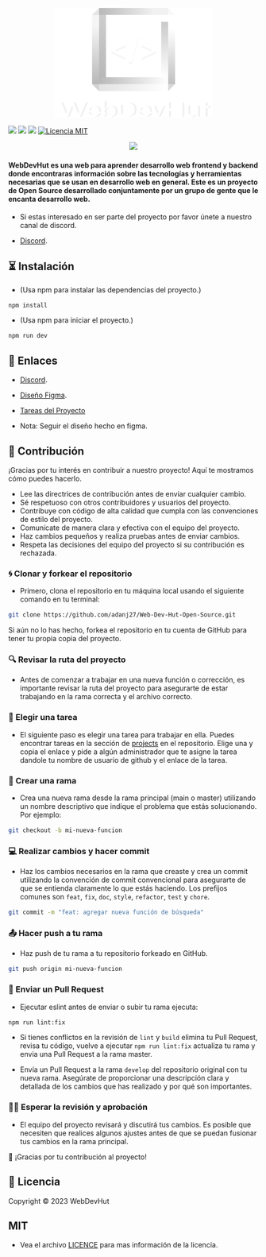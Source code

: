 <p align="center">
  <img src="./src/assets/logo2.png" width="318px" alt="WebDevHut logo" />
</p>

<p align="center">

![](https://img.shields.io/github/stars/adanj27/Web-Dev-Hut-Open-Source.svg) ![](https://img.shields.io/badge/Maintained%3F-yes-green.svg) ![](https://img.shields.io/github/issues/adanj27/Web-Dev-Hut-Open-Source.svg) [![Licencia MIT](https://img.shields.io/github/license/adanj27/Web-Dev-Hut-Open-Source.svg)](https://github.com/adanj27/Web-Dev-Hut-Open-Source/blob/main/LICENSE)

</p>

<p align="center">
  <img src="https://live.staticflickr.com/65535/52875956458_70fa5028e0_b.jpg" />
</p>

#### WebDevHut es una web para aprender desarrollo web frontend y backend donde encontraras información sobre las tecnologías y herramientas necesarias que se usan en desarrollo web en general. Este es un proyecto de Open Source desarrollado conjuntamente por un grupo de gente que le encanta desarrollo web.

- Si estas interesado en ser parte del proyecto por favor únete a nuestro canal de discord.

- [Discord](https://discord.gg/Hmew77TY).

## ⏳ Instalación

- (Usa npm para instalar las dependencias del proyecto.)

```bash
npm install
```

- (Usa npm para iniciar el proyecto.)

```bash
npm run dev
```

## 🔗 Enlaces

- [Discord](https://discord.gg/Hmew77TY).
- [Diseño Figma](https://www.figma.com/file/CVUWo2Up36fZrrC21cRi2J/Dise%C3%B1o-mockups?type=design&node-id=62%3A2&t=VS53gq55k94o10Bw-1).
- [Tareas del Proyecto](https://github.com/users/adanj27/projects/6/views/1)

- Nota: Seguir el diseño hecho en figma.

## 🚀 Contribución

¡Gracias por tu interés en contribuir a nuestro proyecto! Aquí te mostramos cómo puedes hacerlo.

- Lee las directrices de contribución antes de enviar cualquier cambio.
- Sé respetuoso con otros contribuidores y usuarios del proyecto.
- Contribuye con código de alta calidad que cumpla con las convenciones de estilo del proyecto.
- Comunícate de manera clara y efectiva con el equipo del proyecto.
- Haz cambios pequeños y realiza pruebas antes de enviar cambios.
- Respeta las decisiones del equipo del proyecto si su contribución es rechazada.

### 🌀 Clonar y forkear el repositorio

- Primero, clona el repositorio en tu máquina local usando el siguiente comando en tu terminal:

```bash
git clone https://github.com/adanj27/Web-Dev-Hut-Open-Source.git
```

Si aún no lo has hecho, forkea el repositorio en tu cuenta de GitHub para tener tu propia copia del proyecto.

### 🔍 Revisar la ruta del proyecto

- Antes de comenzar a trabajar en una nueva función o corrección, es importante revisar la ruta del proyecto para asegurarte de estar trabajando en la rama correcta y el archivo correcto.

### 📝 Elegir una tarea

- El siguiente paso es elegir una tarea para trabajar en ella. Puedes encontrar tareas en la sección de [projects](https://github.com/users/adanj27/projects/6/views/1) en el repositorio. Elige una y copia el enlace y pide a algún administrador que te asigne la tarea dandole tu nombre de usuario de github y el enlace de la tarea.

### 📂 Crear una rama

- Crea una nueva rama desde la rama principal (main o master) utilizando un nombre descriptivo que indique el problema que estás solucionando. Por ejemplo:

```bash
git checkout -b mi-nueva-funcion
```

### 💻 Realizar cambios y hacer commit

- Haz los cambios necesarios en la rama que creaste y crea un commit utilizando la convención de commit convencional para asegurarte de que se entienda claramente lo que estás haciendo. Los prefijos comunes son `feat`, `fix`, `doc`, `style`, `refactor`, `test` y `chore`.

```bash
git commit -m "feat: agregar nueva función de búsqueda"
```

### 📤 Hacer push a tu rama

- Haz push de tu rama a tu repositorio forkeado en GitHub.

```bash
git push origin mi-nueva-funcion
```

### 🤝 Enviar un Pull Request

- Ejecutar eslint antes de enviar o subir tu rama ejecuta:

```bash
npm run lint:fix
```

- Si tienes conflictos en la revisión de `lint` y `build` elimina tu Pull Request, revisa tu código, vuelve a ejecutar `npm run lint:fix` actualiza tu rama y envia una Pull Request a la rama master.

- Envía un Pull Request a la rama `develop` del repositorio original con tu nueva rama. Asegúrate de proporcionar una descripción clara y detallada de los cambios que has realizado y por qué son importantes.

### 🕵️‍♂️ Esperar la revisión y aprobación

- El equipo del proyecto revisará y discutirá tus cambios. Es posible que necesiten que realices algunos ajustes antes de que se puedan fusionar tus cambios en la rama principal.

🎉 ¡Gracias por tu contribución al proyecto!

## 📜 Licencia

Copyright © 2023 WebDevHut

## MIT

- Vea el archivo [LICENCE](./LICENCE) para mas información de la licencia.
